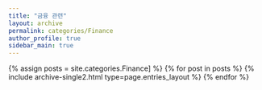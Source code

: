 ```yaml
---
title: "금융 관련"
layout: archive
permalink: categories/Finance
author_profile: true
sidebar_main: true
---
```


{% assign posts = site.categories.Finance] %}
{% for post in posts %} {% include archive-single2.html type=page.entries_layout %} {% endfor %}